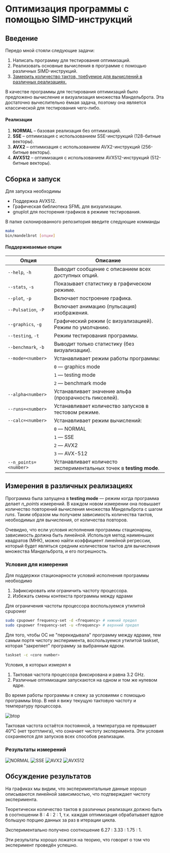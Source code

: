 # Оптимизация программы с помощью SIMD-инструкций

## Введение

Передо мной стояли следующие задачи:
1) Написать программу для тестирования оптимизаций.
2) Реализовать основные вычисления в программе с помощью различных SIMD-инструкций.
3) [Замерить количество тактов, требуемое для вычислений в различных реализациях.](#результаты-измерений)

В качестве программы для тестирования оптимизаций было предложено вычисление и визуализация множества Мандельброта.
Эта достаточно вычеслительно ёмкая задача, поэтому она является классической для тестирования
чего-либо.

#### Реализации
1. **NORMAL** – базовая реализация без оптимизаций.
2. **SSE**    – оптимизация с использованием SSE-инструкций    (128-битные векторы).
3. **AVX2**   – оптимизация с использованием AVX2-инструкций   (256-битные векторы).
4. **AVX512** – оптимизация с использованием AVX512-инструкций (512-битные векторы).

## Сборка и запуск

Для запуска необходимы
- Поддержка AVX512.
- Графическая библиотека SFML для визуализации.
- gnuplot для посторения графиков в режиме тестирования.

В папке склонированного репозитория введите следующие комманды
```bash
make
bin/mandelbrot [опции]
```
#### Поддерживаемые опции

| Опция                | Описание                                                                 |
|----------------------|--------------------------------------------------------------------------|
| `--help`, `-h`       | Выводит сообщение с описанием всех доступных опций.                      |
| `--stats`, `-s`      | Показывает статистику в графическом режиме.                              |
| `--plot`, `-p`       | Включает построение графика.                                             |
| `--Pulsation`, `-P`  | Включает анимацию (пульсация) изображения.                               |
| `--graphics`, `-g`   | Графический режим (с визуализацией). Режим по умолчанию.                 |
| `--testing`, `-t`    | Режим тестирования программы.                                            |
| `--benchmark`, `-b`  | Выводит только статистику (без визуализации).                            |
| `--mode=<number>`    | Устанавливает режим работы программы:                                    |
|                      | `0` — graphics mode                                                      |
|                      | `1` — testing mode                                                       |
|                      | `2` — benchmark mode                                                     |
| `--alpha<number>`    | Устанавливает значение альфа (прозрачность пикселей).                    |
| `--runs=<number>`    | Устанавливает количество запусков в тестовом режиме.                     |
| `--calc=<number>`    | Устанавливает режим вычислений:                                          |
|                      | `0` — NORMAL                                                             |
|                      | `1` — SSE                                                                |
|                      | `2` — AVX2                                                               |
|                      | `3` — AVX-512                                                            |
| `--n_points=<number>`| Устанавливает количесто экспериментальных точек в **testing mode**.      |

## Измерения в различных реализациях

Программа была запущена в **testing mode** — режим когда программа делает *n_points* измерений.
В каждом новом измерении она повышает количество повторений вычисления множества Мандельброта с
шагом *runs*. Таким образом мы получаем зависимость количества тактов, необходимых для
вычисления, от количества повторов.

Очевидно, что если условия исполнения программы стационарны, зависимость должна быть линейной.
Используя метод наименьших квадратов (МНК), можно найти коэффициент линейной регрессии, который
будет являться средним количеством тактов для вычисления множества Мандельброта, и его погрешность.

### Условия для измерения

Для поддержки стационарности условий исполнения программы необходимо
1) Зафиксировать или ограничить частоту процессора.
2) Избежать смены контекста программы между ядрами

Для ограничения частоты процессора воспользуемся утилитой cpupower

```bash
sudo cpupower frequency-set -d <frequency> # нижний предел
sudo cpupower frequency-set -u <frequency> # верхний предел
```

Для того, чтобы ОС не "перекидывала" программу между ядрами,
тем самым портя чистоту эксперимента, воспользуемся утилитой taskset,
которая "закрепяет" программу за выбранным ядром.

```bash
taskset -c <core number>
```

Условия, в которых измерял я
1) Тактовая частота процессора фиксирована и равна 3.2 GHz.
2) Различные оптимизации запускаются на одном и том же нулевом ядре.

Во время работы программы я слежу за условиями с помощью программы btop.
В ней я вижу текущую тактовую частоту и температуру процессора.

![btop](https://github.com/user-attachments/assets/e654156c-7054-4cde-b444-ca7219f3b27a)

Тактовая частота остаётся постоянной, а температура не превышает 40°C (нет троттлинга), что означает чистоту эксперимента.
Эти условия сохраняются для запусков всех способов реализации.

### Результаты измерений

![NORMAL](https://github.com/user-attachments/assets/39800634-fda1-4e81-a3a0-ea6666cd32cf)
![SSE](https://github.com/user-attachments/assets/2c8ca387-487c-49fe-b0a4-0146cfc41bec)
![AVX2](https://github.com/user-attachments/assets/43a9549a-4243-4d89-aee5-abe4b76a7e73)
![AVX512](https://github.com/user-attachments/assets/f0af3030-2c5b-4b88-8fb2-99c69e5e554d)

## Обсуждение результатов
На графиках мы видим, что экспериментальные данные хорошо описываются линейной зависимостью, что
подтверждает чистоту эксперимента.

Теоретически количество тактов в различных реализацих должно быть в соотношении 8 : 4 : 2 : 1,
т.к. каждая оптимизация обрабатывает вдвое большую порцию данных за раз в итерации цикла.

Экспериментально получено соотношение 6.27 : 3.33 : 1.75 : 1.

Эти результаты хорошо ложатся на теорию, что говорит о том что эксперимент проведён успешно.
